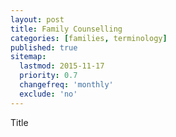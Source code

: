 ```yaml
---
layout: post
title: Family Counselling
categories: [families, terminology]
published: true
sitemap:
  lastmod: 2015-11-17
  priority: 0.7
  changefreq: 'monthly'
  exclude: 'no'
---
```


Title 
